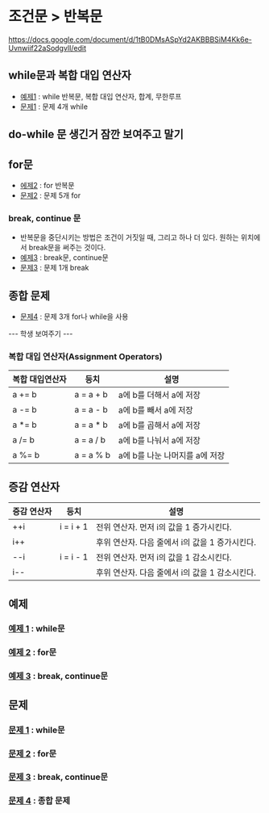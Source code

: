 # 조건문 > 반복문

https://docs.google.com/document/d/1tB0DMsASpYd2AKBBBSiM4Kk6e-Uvnwiif22aSodgvlI/edit  

## while문과 복합 대입 연산자
- [예제1](ex01/ex01.java) : while 반복문, 복합 대입 연산자, 합계, 무한루프
- [문제1](quiz01/README.md) : 문제 4개 while

## do-while 문 생긴거 잠깐 보여주고 말기
## for문
- [에제2](ex02/ex02.java) : for 반복문
- [문제2](quiz02/README.md) : 문제 5개 for

### break, continue 문
- 반복문을 중단시키는 방법은 조건이 거짓일 때, 그리고 하나 더 있다. 원하는 위치에서 break문을 써주는 것이다.
- [예제3](ex03/ex03.java) : break문, continue문
- [문제3](quiz03/README.md) : 문제 1개 break

## 종합 문제
- [문제4](quiz04/README.md) : 문제 3개 for나 while을 사용

--- 학생 보여주기 --- 

### 복합 대입 연산자(Assignment Operators)
|복합 대입연산자|등치|설명|
|------|------|------|
|a += b| a = a + b|a에 b를 더해서 a에 저장|
|a -= b| a = a - b|a에 b를 빼서 a에 저장|
|a *= b| a = a * b|a에 b를 곱해서 a에 저장|
|a /= b| a = a / b|a에 b를 나눠서 a에 저장|
|a %= b| a = a % b|a에 b를 나눈 나머지를 a에 저장|

## 증감 연산자
|증감 연산자|등치|설명|
|------|------|------|
|++i|i = i + 1|전위 연산자. 먼저 i의 값을 1 증가시킨다. |
|i++||후위 연산자. 다음 줄에서 i의 값을 1 증가시킨다. |
|--i|i = i - 1|전위 연산자. 먼저 i의 값을 1 감소시킨다. |
|i--||후위 연산자. 다음 줄에서 i의 값을 1 감소시킨다. |

## 예제
### [예제 1](ex01/ex01.java) : while문
### [예제 2](ex02/ex02.java) : for문
### [예제 3](ex03/ex03.java) : break, continue문

## 문제
### [문제 1](quiz01) : while문
### [문제 2](quiz02) : for문
### [문제 3](quiz03) : break, continue문
### [문제 4](quiz04) : 종합 문제